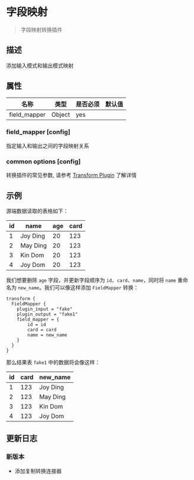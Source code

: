 # 字段映射

> 字段映射转换插件

## 描述

添加输入模式和输出模式映射

## 属性

|      名称      |   类型   | 是否必须 | 默认值 |
|--------------|--------|------|-----|
| field_mapper | Object | yes  |     |

### field_mapper [config]

指定输入和输出之间的字段映射关系

### common options [config]

转换插件的常见参数, 请参考  [Transform Plugin](common-options.md) 了解详情

## 示例

源端数据读取的表格如下：

| id |   name   | age | card |
|----|----------|-----|------|
| 1  | Joy Ding | 20  | 123  |
| 2  | May Ding | 20  | 123  |
| 3  | Kin Dom  | 20  | 123  |
| 4  | Joy Dom  | 20  | 123  |

我们想要删除 `age` 字段，并更新字段顺序为 `id`、`card`、`name`，同时将 `name` 重命名为 `new_name`。我们可以像这样添加 `FieldMapper` 转换：

```
transform {
  FieldMapper {
    plugin_input = "fake"
    plugin_output = "fake1"
    field_mapper = {
        id = id
        card = card
        name = new_name
    }
  }
}
```

那么结果表 `fake1` 中的数据将会像这样：

| id | card | new_name |
|----|------|----------|
| 1  | 123  | Joy Ding |
| 2  | 123  | May Ding |
| 3  | 123  | Kin Dom  |
| 4  | 123  | Joy Dom  |

## 更新日志

### 新版本

- 添加复制转换连接器

